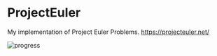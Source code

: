 # ProjectEuler
My implementation of Project Euler Problems. https://projecteuler.net/

![progress](https://projecteuler.net/profile/arturb1997.png)
